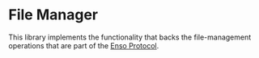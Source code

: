 # File Manager
This library implements the functionality that backs the file-management
operations that are part of the
[Enso Protocol](../../doc/language-server/specification/enso-protocol.md).
